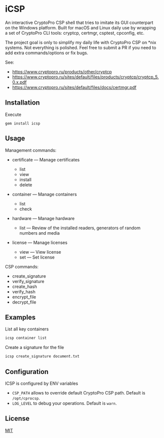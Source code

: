# iCSP

An interactive CryptoPro CSP shell that tries to imitate its GUI counterpart on the Windows platform. 
Built for macOS and Linux daily use by wrapping a set of CryptoPro CLI tools: cryptcp, certmgr, csptest, cpconfig, etc.

The project goal is only to simplify my daily life with CryptoPro CSP on *nix systems.
Not everything is polished. Feel free to submit a PR if you need to add extra commands/options or fix bugs.

See:
* https://www.cryptopro.ru/products/other/cryptcp
* https://www.cryptopro.ru/sites/default/files/products/cryptcp/cryptcp_5.0.x.pdf
* https://www.cryptopro.ru/sites/default/files/docs/certmgr.pdf

## Installation

Execute

    gem install icsp

## Usage

Management commands:

* certificate — Manage certificates
  * list
  * view
  * install
  * delete

* container — Manage containers
  * list
  * check
  
* hardware — Manage hardware
  * list — Review of the installed readers, generators of random numbers and media
  
* license — Manage licenses
  * view — View license
  * set — Set license

CSP commands:

* create_signature
* verify_signature
* create_hash
* verify_hash
* encrypt_file
* decrypt_file


## Examples

List all key containers

```bash
icsp container list
```

Create a signature for the file

```bash
icsp create_signature document.txt
```

## Configuration

ICSP is configured by ENV variables

* `CSP_PATH` allows to override default CryptoPro CSP path. Default is `/opt/cprocsp`.
* `LOG_LEVEL` to debug your operations. Default is `warn`. 

## License

[MIT](./LICENSE)